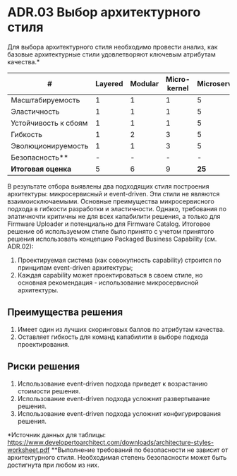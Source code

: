 # ADR.03 Выбор архитектурного стиля

Для выбора архитектурного стиля необходимо провести анализ, как базовые архитектурные стили удовлетворяют ключевым атрибутам качества.*    

| #                    | Layered | Modular | Micro-kernel | Microservices | Service-based | Service-oriented | Event-driven | Space-based |
|----------------------|---------|---------|--------------|---------------|---------------|------------------|--------------|-------------|
| Масштабируемость     | 	1      | 	1      | 	1           | 	5            | 	3            | 	3               | 	5           | 	5          |
| Эластичность         | 	1      | 	1      | 	1           | 	5            | 	2            | 	3               | 	4           | 	5          |
| Устойчивость к сбоям | 	1      | 	1      | 	1           | 	5            | 	4            | 	3               | 	5           | 	3          |
| Гибкость             | 1       | 2       | 3            | 5             | 4             | 1                | 3            | 2           |		
| Эволюционируемость   | 1       | 1       | 3            | 5             | 3             | 1                | 5            | 3           |								
| Безопасность**       | 	-      | 	-      | 	-           | 	-            | 	-            | 	-               | 	-           | 	-          |
| **Итоговая оценка**  | 	5      | 	6      | 	9           | 	**25**       | 	16           | 	11              | 	**22**      | 	18         |

В результате отбора выявлены два подходящих стиля построения архитектуры: микросервисный и event-driven. Эти стили не являются взаимоисключаемыми.
Основные преимущества микросервисного подхода в гибкости разработки и эластичности. Однако, требования по элатичночти критичны не для всех капабилити решения, а только для Firmware Uploader и потенциально для Firmware Catalog.
Итоговое решение об используемом стиле было принято с учетом принятого решения использовать концепцию Packaged Business Capability (см. ADR.02):

1. Проектируемая система (как совокупность capability) строится по принципам event-driven архитектуры;
2. Каждая capability может проектироваться в своем стиле, но основная рекомендация - использование микросервисной архитектуры. 

## Преимущества решения
1. Имеет один из лучших скоринговых баллов по атрибутам качества.
2. Оставляет гибкость для команд капабилити в выборе подхода проектирования.

## Риски решения
1. Использование event-driven подхода приведет к возрастанию стоимости решения.
2. Использование event-driven подхода усложнит развертывание решения.
3. Использование event-driven подхода усложнит конфигурирования решения.

*Источник данных для таблицы: https://www.developertoarchitect.com/downloads/architecture-styles-worksheet.pdf
**Выполнение требований по безопасности не зависит от архитектурного стиля. Необходимая степень безопасности может быть достигнута при любом из них. 


